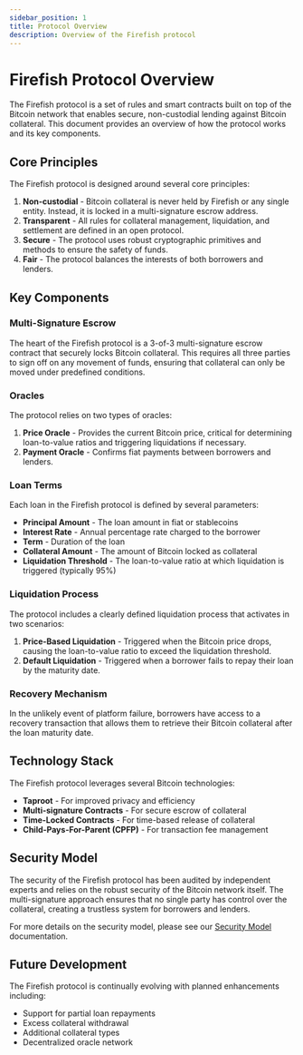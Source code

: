 ```yaml
---
sidebar_position: 1
title: Protocol Overview
description: Overview of the Firefish protocol
---
```


# Firefish Protocol Overview

The Firefish protocol is a set of rules and smart contracts built on top of the Bitcoin network that enables secure, non-custodial lending against Bitcoin collateral. This document provides an overview of how the protocol works and its key components.

## Core Principles

The Firefish protocol is designed around several core principles:

1. **Non-custodial** - Bitcoin collateral is never held by Firefish or any single entity. Instead, it is locked in a multi-signature escrow address.
2. **Transparent** - All rules for collateral management, liquidation, and settlement are defined in an open protocol.
3. **Secure** - The protocol uses robust cryptographic primitives and methods to ensure the safety of funds.
4. **Fair** - The protocol balances the interests of both borrowers and lenders.

## Key Components

### Multi-Signature Escrow

The heart of the Firefish protocol is a 3-of-3 multi-signature escrow contract that securely locks Bitcoin collateral. This requires all three parties to sign off on any movement of funds, ensuring that collateral can only be moved under predefined conditions.

### Oracles

The protocol relies on two types of oracles:

1. **Price Oracle** - Provides the current Bitcoin price, critical for determining loan-to-value ratios and triggering liquidations if necessary.
2. **Payment Oracle** - Confirms fiat payments between borrowers and lenders.

### Loan Terms

Each loan in the Firefish protocol is defined by several parameters:

- **Principal Amount** - The loan amount in fiat or stablecoins
- **Interest Rate** - Annual percentage rate charged to the borrower
- **Term** - Duration of the loan
- **Collateral Amount** - The amount of Bitcoin locked as collateral
- **Liquidation Threshold** - The loan-to-value ratio at which liquidation is triggered (typically 95%)

### Liquidation Process

The protocol includes a clearly defined liquidation process that activates in two scenarios:

1. **Price-Based Liquidation** - Triggered when the Bitcoin price drops, causing the loan-to-value ratio to exceed the liquidation threshold.
2. **Default Liquidation** - Triggered when a borrower fails to repay their loan by the maturity date.

### Recovery Mechanism

In the unlikely event of platform failure, borrowers have access to a recovery transaction that allows them to retrieve their Bitcoin collateral after the loan maturity date.

## Technology Stack

The Firefish protocol leverages several Bitcoin technologies:

- **Taproot** - For improved privacy and efficiency
- **Multi-signature Contracts** - For secure escrow of collateral
- **Time-Locked Contracts** - For time-based release of collateral
- **Child-Pays-For-Parent (CPFP)** - For transaction fee management

## Security Model

The security of the Firefish protocol has been audited by independent experts and relies on the robust security of the Bitcoin network itself. The multi-signature approach ensures that no single party has control over the collateral, creating a trustless system for borrowers and lenders.

For more details on the security model, please see our [Security Model](/docs/protocol/security-model) documentation.

## Future Development

The Firefish protocol is continually evolving with planned enhancements including:

- Support for partial loan repayments
- Excess collateral withdrawal
- Additional collateral types
- Decentralized oracle network